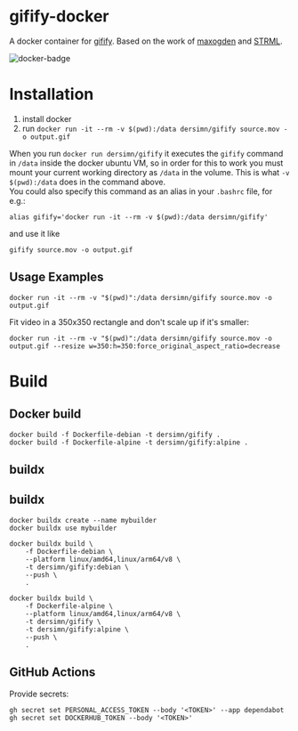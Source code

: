# gifify-docker

A docker container for [gifify](https://github.com/vvo/gifify). Based on the work of [maxogden](https://github.com/maxogden/gifify-docker) and [STRML](https://github.com/STRML/gifify-docker).

![docker-badge](http://dockeri.co/image/dersimn/gifify)

# Installation

1. install docker
2. run `docker run -it --rm -v $(pwd):/data dersimn/gifify source.mov -o output.gif`

When you run `docker run dersimn/gifify` it executes the `gifify` command in `/data` inside the docker ubuntu VM, so in order for this to work you must mount your current working directory as `/data` in the volume. This is what `-v $(pwd):/data` does in the command above.  
You could also specify this command as an alias in your `.bashrc` file, for e.g.:

    alias gifify='docker run -it --rm -v $(pwd):/data dersimn/gifify'

and use it like

    gifify source.mov -o output.gif


## Usage Examples

    docker run -it --rm -v "$(pwd)":/data dersimn/gifify source.mov -o output.gif

Fit video in a 350x350 rectangle and don't scale up if it's smaller:

    docker run -it --rm -v "$(pwd)":/data dersimn/gifify source.mov -o output.gif --resize w=350:h=350:force_original_aspect_ratio=decrease


# Build

## Docker build

    docker build -f Dockerfile-debian -t dersimn/gifify .
    docker build -f Dockerfile-alpine -t dersimn/gifify:alpine .

## buildx

## buildx

    docker buildx create --name mybuilder
    docker buildx use mybuilder

    docker buildx build \
        -f Dockerfile-debian \
        --platform linux/amd64,linux/arm64/v8 \
        -t dersimn/gifify:debian \
        --push \
        .

    docker buildx build \
        -f Dockerfile-alpine \
        --platform linux/amd64,linux/arm64/v8 \
        -t dersimn/gifify \
        -t dersimn/gifify:alpine \
        --push \
        .

## GitHub Actions

Provide secrets:

    gh secret set PERSONAL_ACCESS_TOKEN --body '<TOKEN>' --app dependabot
    gh secret set DOCKERHUB_TOKEN --body '<TOKEN>'
